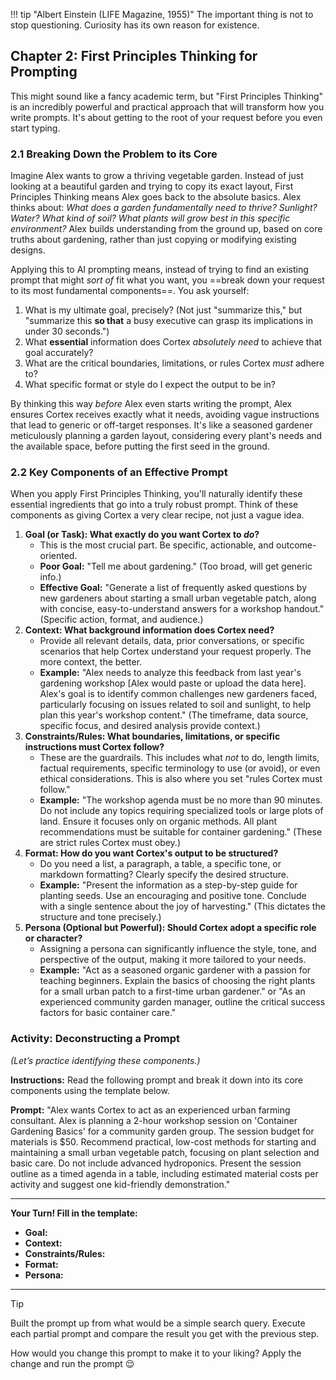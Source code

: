 !!! tip "Albert Einstein (LIFE Magazine, 1955)"
    The important thing is not to stop questioning. Curiosity has its own reason for existence.

## Chapter 2: First Principles Thinking for Prompting

This might sound like a fancy academic term, but "First Principles Thinking" is an incredibly powerful and practical approach that will transform how you write prompts. It's about getting to the root of your request before you even start typing.

### 2.1 Breaking Down the Problem to its Core

Imagine Alex wants to grow a thriving vegetable garden. Instead of just looking at a beautiful garden and trying to copy its exact layout, First Principles Thinking means Alex goes back to the absolute basics. Alex thinks about: _What does a garden fundamentally need to thrive? Sunlight? Water? What kind of soil? What plants will grow best in this specific environment?_ Alex builds understanding from the ground up, based on core truths about gardening, rather than just copying or modifying existing designs.

Applying this to AI prompting means, instead of trying to find an existing prompt that might _sort of_ fit what you want, you ==break down your request to its most fundamental components==. You ask yourself:

1. What is my ultimate goal, precisely? (Not just "summarize this," but "summarize this **so that** a busy executive can grasp its implications in under 30 seconds.")
2. What **essential** information does Cortex _absolutely need_ to achieve that goal accurately?
3. What are the critical boundaries, limitations, or rules Cortex _must_ adhere to?
4. What specific format or style do I expect the output to be in?

By thinking this way _before_ Alex even starts writing the prompt, Alex ensures Cortex receives exactly what it needs, avoiding vague instructions that lead to generic or off-target responses. It's like a seasoned gardener meticulously planning a garden layout, considering every plant's needs and the available space, before putting the first seed in the ground.

### 2.2 Key Components of an Effective Prompt

When you apply First Principles Thinking, you'll naturally identify these essential ingredients that go into a truly robust prompt. Think of these components as giving Cortex a very clear recipe, not just a vague idea.

1. **Goal (or Task): What exactly do you want Cortex to _do_?**
   - This is the most crucial part. Be specific, actionable, and outcome-oriented.
   - **Poor Goal:** "Tell me about gardening." (Too broad, will get generic info.)
   - **Effective Goal:** "Generate a list of frequently asked questions by new gardeners about starting a small urban vegetable patch, along with concise, easy-to-understand answers for a workshop handout." (Specific action, format, and audience.)
2. **Context: What background information does Cortex need?**
   - Provide all relevant details, data, prior conversations, or specific scenarios that help Cortex understand your request properly. The more context, the better.
   - **Example:** "Alex needs to analyze this feedback from last year's gardening workshop [Alex would paste or upload the data here]. Alex's goal is to identify common challenges new gardeners faced, particularly focusing on issues related to soil and sunlight, to help plan this year's workshop content." (The timeframe, data source, specific focus, and desired analysis provide context.)
3. **Constraints/Rules: What boundaries, limitations, or specific instructions must Cortex follow?**
   - These are the guardrails. This includes what _not_ to do, length limits, factual requirements, specific terminology to use (or avoid), or even ethical considerations. This is also where you set "rules Cortex must follow."
   - **Example:** "The workshop agenda must be no more than 90 minutes. Do not include any topics requiring specialized tools or large plots of land. Ensure it focuses only on organic methods. All plant recommendations must be suitable for container gardening." (These are strict rules Cortex must obey.)
4. **Format: How do you want Cortex's output to be structured?**
   - Do you need a list, a paragraph, a table, a specific tone, or markdown formatting? Clearly specify the desired structure.
   - **Example:** "Present the information as a step-by-step guide for planting seeds. Use an encouraging and positive tone. Conclude with a single sentence about the joy of harvesting." (This dictates the structure and tone precisely.)
5. **Persona (Optional but Powerful): Should Cortex adopt a specific role or character?**
   - Assigning a persona can significantly influence the style, tone, and perspective of the output, making it more tailored to your needs.
   - **Example:** "Act as a seasoned organic gardener with a passion for teaching beginners. Explain the basics of choosing the right plants for a small urban patch to a first-time urban gardener." or "As an experienced community garden manager, outline the critical success factors for basic container care."

### Activity: Deconstructing a Prompt

_(Let’s practice identifying these components.)_

**Instructions:** Read the following prompt and break it down into its core components using the template below.

**Prompt:** "Alex wants Cortex to act as an experienced urban farming consultant. Alex is planning a 2-hour workshop session on 'Container Gardening Basics' for a community garden group. The session budget for materials is $50. Recommend practical, low-cost methods for starting and maintaining a small urban vegetable patch, focusing on plant selection and basic care. Do not include advanced hydroponics. Present the session outline as a timed agenda in a table, including estimated material costs per activity and suggest one kid-friendly demonstration."

---

**Your Turn! Fill in the template:**

- **Goal:**
- **Context:**
- **Constraints/Rules:**
- **Format:**
- **Persona:**

---

> [!TIP]
> Built the prompt up from what would be a simple search query. Execute each partial prompt and compare the result you get with the previous step.

How would you change this prompt to make it to your liking? Apply the change and run the prompt 😌
